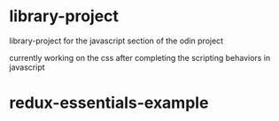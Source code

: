 # library-project
library-project for the javascript section of the odin project

currently working on the css after completing the scripting behaviors in javascript

# redux-essentials-example
